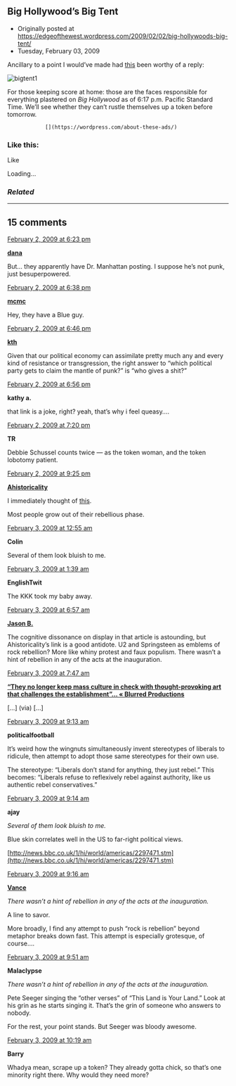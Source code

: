 ## Big Hollywood’s Big Tent

 * Originally posted at https://edgeofthewest.wordpress.com/2009/02/02/big-hollywoods-big-tent/
 * Tuesday, February 03, 2009

Ancillary to a point I would’ve made had [this](http://bighollywood.breitbart.com/dtennapel/2009/01/31/republican-is-the-new-punk/) been worthy of a reply:

![bigtent1](https://edgeofthewest.files.wordpress.com/2009/02/bigtent1.jpg?w=490 "bigtent1")

For those keeping score at home: those are the faces responsible for everything plastered on _Big Hollywood_ as of 6:17 p.m. Pacific Standard Time.  We’ll see whether they can’t rustle themselves up a token before tomorrow.

		

			

				[](https://wordpress.com/about-these-ads/)
				

					
				

			

		

### Like this:

Like

 
Loading...

[]()

### _Related_

	

* * *

		

## 15 comments

		

	

		

[February 2, 2009 at 6:23 pm](https://edgeofthewest.wordpress.com/2009/02/02/big-hollywoods-big-tent/#comment-33102)

**[dana](https://edgeofthewest.wordpress.com)**

					

		

But… they apparently have Dr. Manhattan posting.  I suppose he’s not punk, just besuperpowered.

		

		

						

	

	

		

[February 2, 2009 at 6:38 pm](https://edgeofthewest.wordpress.com/2009/02/02/big-hollywoods-big-tent/#comment-33104)

**[mcmc](http://martha-m.livejournal.com/)**

					

		

Hey, they have a Blue guy.

		

		

						

	

	

		

[February 2, 2009 at 6:46 pm](https://edgeofthewest.wordpress.com/2009/02/02/big-hollywoods-big-tent/#comment-33105)

**[kth](http://ktheintz.wordpress.com/)**

					

		

Given that our political economy can assimilate pretty much any and every kind of resistance or transgression, the right answer to “which political party gets to claim the mantle of punk?” is “who gives a shit?”

		

		

						

	

	

		

[February 2, 2009 at 6:56 pm](https://edgeofthewest.wordpress.com/2009/02/02/big-hollywoods-big-tent/#comment-33106)

**kathy a.**

					

		

that link is a joke, right?  yeah, that’s why i feel queasy….

		

		

						

	

	

		

[February 2, 2009 at 7:20 pm](https://edgeofthewest.wordpress.com/2009/02/02/big-hollywoods-big-tent/#comment-33107)

**TR**

					

		

Debbie Schussel counts twice — as the token woman, and the token lobotomy patient.

		

		

						

	

	

		

[February 2, 2009 at 9:25 pm](https://edgeofthewest.wordpress.com/2009/02/02/big-hollywoods-big-tent/#comment-33113)

**[Ahistoricality](http://ahistoricality.blogspot.com)**

					

		

I immediately thought of [this](http://www.insidehighered.com/views/2007/10/23/cowie).

Most people grow out of their rebellious phase.

		

		

						

	

	

		

[February 3, 2009 at 12:55 am](https://edgeofthewest.wordpress.com/2009/02/02/big-hollywoods-big-tent/#comment-33115)

**Colin**

					

		

Several of them look bluish to me.

		

		

						

	

	

		

[February 3, 2009 at 1:39 am](https://edgeofthewest.wordpress.com/2009/02/02/big-hollywoods-big-tent/#comment-33117)

**EnglishTwit**

					

		

The KKK took my baby away.

		

		

						

	

	

		

[February 3, 2009 at 6:57 am](https://edgeofthewest.wordpress.com/2009/02/02/big-hollywoods-big-tent/#comment-33120)

**[Jason B.](http://notnotnegative.glogspot.com)**

					

		

The cognitive dissonance on display in that article is astounding, but Ahistoricality’s link is a good antidote. U2 and Springsteen as emblems of rock rebellion? More like whiny protest and faux populism. There wasn’t a hint of rebellion in any of the acts at the inauguration.

		

		

						

	

	

		

[February 3, 2009 at 7:47 am](https://edgeofthewest.wordpress.com/2009/02/02/big-hollywoods-big-tent/#comment-33122)

**[“They no longer keep mass culture in check with thought-provoking art that challenges the establishment”… « Blurred Productions](http://blurredproductions.wordpress.com/2009/02/03/they-no-longer-keep-mass-culture-in-check-with-thought-provoking-art-that-challenges-the-establishment/)**

					

		

[…] (via) […]

		

		

						

	

	

		

[February 3, 2009 at 9:13 am](https://edgeofthewest.wordpress.com/2009/02/02/big-hollywoods-big-tent/#comment-33128)

**politicalfootball**

					

		

It’s weird how the wingnuts simultaneously invent stereotypes of liberals to ridicule, then attempt to adopt those same stereotypes for their own use.

The stereotype: “Liberals don’t stand for anything, they just rebel.” This becomes: “Liberals refuse to reflexively rebel against authority, like us authentic rebel conservatives.”

		

		

						

	

	

		

[February 3, 2009 at 9:14 am](https://edgeofthewest.wordpress.com/2009/02/02/big-hollywoods-big-tent/#comment-33129)

**ajay**

					

		

_Several of them look bluish to me._

Blue skin correlates well in the US to far-right political views.

[http://news.bbc.co.uk/1/hi/world/americas/2297471.stm](http://news.bbc.co.uk/1/hi/world/americas/2297471.stm)

		

		

						

	

	

		

[February 3, 2009 at 9:16 am](https://edgeofthewest.wordpress.com/2009/02/02/big-hollywoods-big-tent/#comment-33130)

**[Vance](https://edgeofthewest.wordpress.com/)**

					

		

_There wasn’t a hint of rebellion in any of the acts at the inauguration._

A line to savor.

More broadly, I find any attempt to push “rock is rebellion” beyond metaphor breaks down fast. This attempt is especially grotesque, of course….

		

		

						

	

	

		

[February 3, 2009 at 9:51 am](https://edgeofthewest.wordpress.com/2009/02/02/big-hollywoods-big-tent/#comment-33135)

**Malaclypse**

					

		

_There wasn’t a hint of rebellion in any of the acts at the inauguration._

Pete Seeger singing the “other verses” of “This Land is Your Land.”  Look at his grin as he starts singing it.  That’s the grin of someone who answers to nobody.  

For the rest, your point stands.  But Seeger was bloody awesome.

		

		

						

	

	

		

[February 3, 2009 at 10:19 am](https://edgeofthewest.wordpress.com/2009/02/02/big-hollywoods-big-tent/#comment-33136)

**Barry**

					

		

Whadya mean, scrape up a token?  They already gotta chick, so that’s one minority right there.  Why would they need more?

		

		

						

	

	

		

		

	

	  